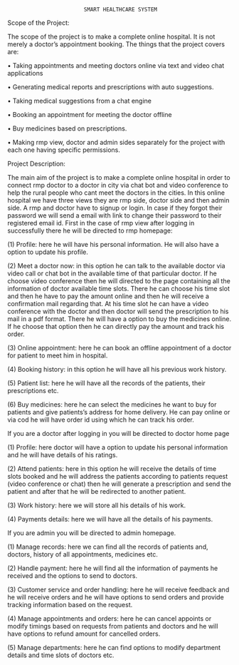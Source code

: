                             SMART HEALTHCARE SYSTEM

Scope of the Project:

The scope of the project is to make a complete online hospital. It is not merely a doctor’s appointment booking. The things that the project covers are:

•	Taking appointments and meeting doctors online via text and video chat applications

•	Generating medical reports and prescriptions with auto suggestions.

•	Taking medical suggestions from a chat engine

•	Booking an appointment for meeting the doctor offline

•	Buy medicines based on prescriptions.

•	Making rmp view, doctor and admin sides separately for the project with each one having specific permissions.

Project Description:

The main aim of the project is to make a complete online hospital in order to connect rmp doctor to a doctor in city via chat bot and video conference to help the rural people who cant meet the doctors in the cities.  In this online hospital we have three views they are rmp side, doctor side and then admin side.
    A rmp and doctor have to signup or login. In case if they forgot their password we will send a email with link to change their password to their registered email id.
 First in the case of rmp view after logging in successfully there he will be directed to rmp homepage:

(1)	Profile: here he will have his personal information. He will also have a option to update his profile.

(2)	Meet a doctor now: in this option he can talk to the available doctor via video call or chat bot in the available time of that particular doctor. If he choose video conference then he will directed to the page containing all the information of doctor available time slots. There he can choose his time slot and then he have to pay the amount online and then he will receive a confirmation mail regarding that. At his time slot he can have a video conference with the doctor and then doctor will send the prescription to his mail in a pdf format. There he will have a option to buy the medicines online. If he choose that option then he can directly pay the amount and track his order.

(3)	Online appointment: here he can book an offline  appointment of a doctor for patient  to meet him in hospital.

(4)	Booking history: in this option he will have all his previous work history.

(5)	Patient list: here he will have all the records of the patients, their prescriptions etc.

(6)	Buy medicines: here he can select the medicines he want to buy for patients and give patients’s address for home delivery. He can pay online or via cod he will have order id using which he can track his order. 

If you are a doctor after logging in you will be directed to doctor home page

(1)	Profile: here doctor will have a option to update his personal information and he will have details of his ratings.

(2)	Attend patients: here in this option he will receive the details of time slots booked and he will address the patients according to patients request (video conference or chat) then he will generate a prescription and send the patient and after that he will be redirected to another patient.

(3)	Work history: here we will store all his details of his work.

(4)	Payments details: here we will have all the details of his payments.



If you are admin you will be directed to admin homepage.

(1)	Manage records: here we can find all the records of patients and, doctors, history of all appointments, medicines etc.

(2)	Handle payment: here he will find all the information of payments he received and the options to send to doctors.

(3)	Customer service and order handling: here he will receive feedback and he will receive orders and he will have options to send orders and provide tracking information based on the request.

(4)	Manage appointments and orders: here he can cancel appoints or modify timings based on requests from patients and doctors and he will have options to refund amount for cancelled orders.

(5)	Manage departments: here he can find options to modify department details and time slots of doctors etc.




